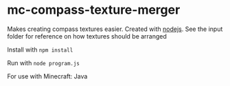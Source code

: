 # mc-compass-texture-merger
Makes creating compass textures easier. Created with [nodejs](https://nodejs.org/). See the input folder for reference on how textures should be arranged

Install with `npm install`

Run with `node program.js`

For use with Minecraft: Java
